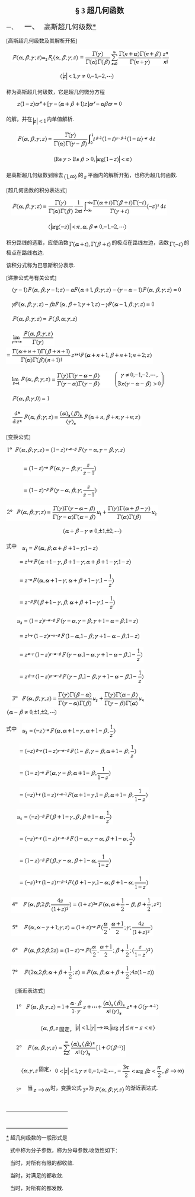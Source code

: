 <div class=Section1>
<p class=MsoNormal align=center style='text-align:center'><b><span lang=EN-US
style='font-size:15.0pt'>§</span></b><b><span lang=EN-US style='font-size:15.0pt;
font-family:宋体_GB2312'> 3 </span></b><b><span lang=ZH-CN style='font-size:15.0pt;
font-family:宋体_GB2312'>超几何函数</span></b></p>
<p class=MsoNormal style='margin-left:37.5pt;text-indent:-37.5pt'><span
lang=EN-US>一、<span style='font:7.0pt "Times New Roman"'>&nbsp;&nbsp;&nbsp;&nbsp;&nbsp;&nbsp;&nbsp;&nbsp;
</span></span><span lang=ZH-CN style='font-size:15.0pt;font-family:宋体_GB2312'>一、</span><span
lang=EN-US style='font-size:7.0pt'>&nbsp;&nbsp;&nbsp;&nbsp; </span><span
lang=ZH-CN style='font-size:14.0pt;font-family:宋体_GB2312'>高斯超几何级数</span><a
href="bword://None" name="_ftnref1" title=""><span class=MsoFootnoteReference><span
lang=EN-US style='font-size:15.0pt;font-family:宋体_GB2312'>*</span></span></a></p>
<p class=MsoNormal><span lang=EN-US style='font-family:宋体_GB2312'>[</span><span
lang=ZH-CN style='font-family:宋体_GB2312'>高斯超几何级数及其解析开拓</span><span lang=EN-US
style='font-family:宋体_GB2312'>]</span></p>
<p class=MsoNormal><span lang=EN-US style='font-family:宋体_GB2312'>&nbsp;&nbsp;&nbsp;
</span><sub><span lang=EN-US style='font-size:10.5pt;font-family:宋体_GB2312'><img
width=184 height=23 src="res/17e9d95da129bdd93c34fb6cc6aaaa52_5733_files/image002.gif"
u1:shapes="_x0000_i1025" align=absmiddle><img width=244 height=45
src="res/17e9d95da129bdd93c34fb6cc6aaaa52_5733_files/image004.gif"
u1:shapes="_x0000_i1026" align=absmiddle></span></sub></p>
<p class=MsoNormal><span lang=EN-US style='font-family:宋体_GB2312'>&nbsp;&nbsp;&nbsp;&nbsp;&nbsp;&nbsp;&nbsp;&nbsp;&nbsp;&nbsp;&nbsp;&nbsp;&nbsp;&nbsp;&nbsp;&nbsp;&nbsp; &nbsp;&nbsp;&nbsp;&nbsp;&nbsp;&nbsp;&nbsp;&nbsp;&nbsp;&nbsp;&nbsp;&nbsp;&nbsp;&nbsp;&nbsp;&nbsp;&nbsp;&nbsp;&nbsp;&nbsp;&nbsp;&nbsp;
</span><sub><span lang=EN-US style='font-size:10.5pt;font-family:宋体_GB2312'><img
width=149 height=27 src="res/17e9d95da129bdd93c34fb6cc6aaaa52_5733_files/image006.gif"
u1:shapes="_x0000_i1027"></span></sub></p>
<p class=MsoNormal><span lang=ZH-CN style='font-family:宋体_GB2312'>称为高斯超几何级数，它是超几何微分方程</span></p>
<p class=MsoNormal><span lang=EN-US style='font-family:宋体_GB2312'>&nbsp;&nbsp;&nbsp;&nbsp;&nbsp;&nbsp;&nbsp;
</span><sub><span lang=EN-US style='font-size:10.5pt;font-family:宋体_GB2312'><img
width=287 height=21 src="res/17e9d95da129bdd93c34fb6cc6aaaa52_5733_files/image008.gif"
u1:shapes="_x0000_i1028"></span></sub></p>
<p class=MsoNormal><span lang=ZH-CN style='font-family:宋体_GB2312'>的解，并在</span><sub><span
lang=EN-US style='font-size:10.5pt;font-family:宋体_GB2312'><img width=39
height=27 src="res/17e9d95da129bdd93c34fb6cc6aaaa52_5733_files/image010.gif"
u1:shapes="_x0000_i1029" align=absmiddle></span></sub><span lang=ZH-CN
style='font-family:宋体_GB2312'>内单值解析</span><span lang=EN-US style='font-family:
宋体_GB2312'>.</span></p>
<p class=MsoNormal><span lang=EN-US style='font-family:宋体_GB2312'>&nbsp;&nbsp;&nbsp;&nbsp;&nbsp;&nbsp;&nbsp;
</span><sub><span lang=EN-US style='font-size:10.5pt;font-family:宋体_GB2312'><img
width=376 height=44 src="res/17e9d95da129bdd93c34fb6cc6aaaa52_5733_files/image012.gif"
u1:shapes="_x0000_i1030"></span></sub></p>
<p class=MsoNormal><span lang=EN-US style='font-family:宋体_GB2312'>&nbsp;&nbsp;&nbsp;&nbsp;&nbsp;&nbsp;&nbsp;&nbsp;&nbsp;&nbsp;&nbsp;&nbsp;&nbsp;&nbsp;&nbsp;&nbsp;&nbsp;&nbsp;&nbsp;&nbsp;&nbsp;&nbsp;&nbsp;&nbsp;&nbsp;&nbsp;&nbsp; &nbsp;&nbsp;&nbsp;&nbsp;&nbsp;&nbsp;&nbsp;
</span><sub><span lang=EN-US style='font-size:10.5pt;font-family:宋体_GB2312'><img
width=216 height=27 src="res/17e9d95da129bdd93c34fb6cc6aaaa52_5733_files/image014.gif"
u1:shapes="_x0000_i1037"></span></sub></p>
<p class=MsoNormal><span lang=ZH-CN style='font-family:宋体_GB2312'>是高斯超几何级数到除去</span><sub><span
lang=EN-US style='font-size:10.5pt;font-family:宋体_GB2312'><img width=40
height=21 src="res/17e9d95da129bdd93c34fb6cc6aaaa52_5733_files/image016.gif"
u1:shapes="_x0000_i1038" align=absmiddle></span></sub><span lang=ZH-CN
style='font-family:宋体_GB2312'>的</span><sub><span lang=EN-US style='font-size:
10.5pt;font-family:宋体_GB2312'><img width=12 height=13
src="res/17e9d95da129bdd93c34fb6cc6aaaa52_5733_files/image018.gif"
u1:shapes="_x0000_i1039" align=absmiddle></span></sub><span lang=ZH-CN
style='font-family:宋体_GB2312'>平面内的解析开拓，也称为超几何函数</span><span lang=EN-US
style='font-family:宋体_GB2312'>.</span></p>
<p class=MsoNormal><span lang=EN-US style='font-family:宋体_GB2312'>[</span><span
lang=ZH-CN style='font-family:宋体_GB2312'>超几何函数的积分表达式</span><span lang=EN-US
style='font-family:宋体_GB2312'>]</span></p>
<p class=MsoNormal><sub><span lang=EN-US style='font-size:10.5pt;font-family:
宋体_GB2312'>&nbsp;&nbsp;&nbsp; <img width=420 height=44
src="res/17e9d95da129bdd93c34fb6cc6aaaa52_5733_files/image020.gif"
u1:shapes="_x0000_i1040"></span></sub></p>
<p class=MsoNormal><span lang=EN-US style='font-family:宋体_GB2312'>&nbsp;&nbsp;&nbsp;&nbsp;&nbsp;&nbsp;&nbsp;&nbsp;&nbsp;&nbsp;&nbsp;&nbsp;&nbsp;&nbsp;&nbsp;&nbsp;&nbsp;&nbsp;&nbsp;&nbsp;&nbsp;&nbsp;&nbsp;&nbsp;&nbsp;&nbsp;&nbsp;&nbsp;&nbsp;&nbsp;&nbsp;
</span><sub><span lang=EN-US style='font-size:10.5pt;font-family:宋体_GB2312'><img
width=215 height=27 src="res/17e9d95da129bdd93c34fb6cc6aaaa52_5733_files/image022.gif"
u1:shapes="_x0000_i1041"></span></sub></p>
<p class=MsoNormal><span lang=ZH-CN style='font-family:宋体_GB2312'>积分路线的选取，应使函数</span><sub><span
lang=EN-US style='font-size:10.5pt;font-family:宋体_GB2312'><img width=117
height=21 src="res/17e9d95da129bdd93c34fb6cc6aaaa52_5733_files/image024.gif"
u1:shapes="_x0000_i1042" align=absmiddle></span></sub><span lang=ZH-CN
style='font-family:宋体_GB2312'>的极点在路线左边，函数</span><sub><span lang=EN-US
style='font-size:10.5pt;font-family:宋体_GB2312'><img width=41 height=21
src="res/17e9d95da129bdd93c34fb6cc6aaaa52_5733_files/image026.gif"
u1:shapes="_x0000_i1043" align=absmiddle></span></sub><span lang=ZH-CN
style='font-family:宋体_GB2312'>的极点在路线右边</span><span lang=EN-US style='font-family:
宋体_GB2312'>.</span></p>
<p class=MsoNormal><span lang=ZH-CN style='font-family:宋体_GB2312'>该积分式称为巴恩斯积分表示</span><span
lang=EN-US style='font-family:宋体_GB2312'>.</span></p>
<p class=MsoNormal><span lang=EN-US style='font-family:宋体_GB2312'>[</span><span
lang=ZH-CN style='font-family:宋体_GB2312'>递推公式与有关公式</span><span lang=EN-US
style='font-family:宋体_GB2312'>]</span></p>
<p class=MsoNormal><span lang=EN-US style='font-family:宋体_GB2312'>&nbsp;&nbsp;&nbsp;
</span><sub><span lang=EN-US style='font-size:10.5pt;font-family:宋体_GB2312'><img
width=272 height=21 src="res/17e9d95da129bdd93c34fb6cc6aaaa52_5733_files/image028.gif"
u1:shapes="_x0000_i1044"><img width=189 height=21
src="res/17e9d95da129bdd93c34fb6cc6aaaa52_5733_files/image030.gif"
u1:shapes="_x0000_i1045"></span></sub></p>
<p class=MsoNormal><span lang=EN-US style='font-family:宋体_GB2312'>&nbsp;&nbsp;&nbsp;
</span><sub><span lang=EN-US style='font-size:10.5pt;font-family:宋体_GB2312'><img
width=389 height=21 src="res/17e9d95da129bdd93c34fb6cc6aaaa52_5733_files/image032.gif"
u1:shapes="_x0000_i1046"></span></sub></p>
<p class=MsoNormal><span lang=EN-US style='font-family:宋体_GB2312'>&nbsp;&nbsp;&nbsp;
</span><sub><span lang=EN-US style='font-size:10.5pt;font-family:宋体_GB2312'><img
width=181 height=21 src="res/17e9d95da129bdd93c34fb6cc6aaaa52_5733_files/image034.gif"
u1:shapes="_x0000_i1047"></span></sub></p>
<p class=MsoNormal><span lang=EN-US style='font-family:宋体_GB2312'>&nbsp;&nbsp;&nbsp;
</span><sub><span lang=EN-US style='font-size:10.5pt;font-family:宋体_GB2312'><img
width=116 height=44 src="res/17e9d95da129bdd93c34fb6cc6aaaa52_5733_files/image036.gif"
u1:shapes="_x0000_i1048"><img width=396 height=44
src="res/17e9d95da129bdd93c34fb6cc6aaaa52_5733_files/image038.gif"
u1:shapes="_x0000_i1049"></span></sub></p>
<p class=MsoNormal><span lang=EN-US style='font-family:宋体_GB2312'>&nbsp;&nbsp;&nbsp;
</span><sub><span lang=EN-US style='font-size:10.5pt;font-family:宋体_GB2312'><img
width=413 height=48 src="res/17e9d95da129bdd93c34fb6cc6aaaa52_5733_files/image040.gif"
u1:shapes="_x0000_i1050"></span></sub></p>
<p class=MsoNormal><span lang=EN-US style='font-family:宋体_GB2312'>&nbsp;&nbsp;&nbsp;
</span><sub><span lang=EN-US style='font-size:10.5pt;font-family:宋体_GB2312'><img
width=104 height=21 src="res/17e9d95da129bdd93c34fb6cc6aaaa52_5733_files/image042.gif"
u1:shapes="_x0000_i1051"></span></sub></p>
<p class=MsoNormal><span lang=EN-US style='font-family:宋体_GB2312'>&nbsp;&nbsp;&nbsp;
</span><sub><span lang=EN-US style='font-size:10.5pt;font-family:宋体_GB2312'><img
width=351 height=45 src="res/17e9d95da129bdd93c34fb6cc6aaaa52_5733_files/image044.gif"
u1:shapes="_x0000_i1052"></span></sub></p>
<p class=MsoNormal><span lang=EN-US style='font-family:宋体_GB2312'>[</span><span
lang=ZH-CN style='font-family:宋体_GB2312'>变换公式</span><span lang=EN-US
style='font-family:宋体_GB2312'>]</span></p>
<p class=MsoNormal><sub><span lang=EN-US style='font-size:10.5pt;font-family:
宋体_GB2312'><img width=324 height=23
src="res/17e9d95da129bdd93c34fb6cc6aaaa52_5733_files/image046.gif"
u1:shapes="_x0000_i1053"></span></sub></p>
<p class=MsoNormal><span lang=EN-US style='font-family:宋体_GB2312'>&nbsp;&nbsp;&nbsp;&nbsp;&nbsp;&nbsp;&nbsp;&nbsp;&nbsp;&nbsp;&nbsp;&nbsp;
</span><sub><span lang=EN-US style='font-size:10.5pt;font-family:宋体_GB2312'><img
width=200 height=41 src="res/17e9d95da129bdd93c34fb6cc6aaaa52_5733_files/image048.gif"
u1:shapes="_x0000_i1054"></span></sub></p>
<p class=MsoNormal><span lang=EN-US style='font-family:宋体_GB2312'>&nbsp;&nbsp;&nbsp;&nbsp;&nbsp;&nbsp;&nbsp;&nbsp;&nbsp;&nbsp;&nbsp;&nbsp;
</span><sub><span lang=EN-US style='font-size:10.5pt;font-family:宋体_GB2312'><img
width=201 height=41 src="res/17e9d95da129bdd93c34fb6cc6aaaa52_5733_files/image050.gif"
u1:shapes="_x0000_i1055"></span></sub></p>
<p class=MsoNormal><sub><span lang=EN-US style='font-size:10.5pt;font-family:
宋体_GB2312'><img width=409 height=44
src="res/17e9d95da129bdd93c34fb6cc6aaaa52_5733_files/image052.gif"
u1:shapes="_x0000_i1056"></span></sub></p>
<p class=MsoNormal><sub><span lang=EN-US style='font-size:10.5pt;font-family:
宋体_GB2312'>&nbsp;&nbsp;&nbsp;&nbsp;&nbsp;&nbsp;&nbsp;&nbsp;&nbsp;&nbsp;&nbsp;&nbsp;&nbsp;&nbsp;&nbsp;&nbsp;&nbsp;&nbsp;&nbsp;&nbsp;&nbsp;&nbsp;&nbsp;&nbsp;&nbsp;&nbsp;&nbsp;&nbsp;&nbsp;&nbsp;&nbsp;&nbsp;&nbsp;&nbsp;&nbsp;&nbsp;&nbsp;&nbsp;&nbsp;&nbsp;
</span></sub><span lang=EN-US style='font-family:宋体_GB2312'>&nbsp;&nbsp;</span><sub><span
lang=EN-US style='font-size:10.5pt;font-family:宋体_GB2312'><img width=163
height=21 src="res/17e9d95da129bdd93c34fb6cc6aaaa52_5733_files/image054.gif"
u1:shapes="_x0000_i1057"></span></sub></p>
<p class=MsoNormal><span lang=ZH-CN style='font-family:宋体_GB2312'>式中</span><span
lang=EN-US style='font-family:宋体_GB2312'>&nbsp;&nbsp;&nbsp; </span><sub><span
lang=EN-US style='font-size:10.5pt;font-family:宋体_GB2312'><img width=208
height=23 src="res/17e9d95da129bdd93c34fb6cc6aaaa52_5733_files/image056.gif"
u1:shapes="_x0000_i1058" align=absmiddle></span></sub></p>
<p class=MsoNormal><span lang=EN-US style='font-family:宋体_GB2312'>&nbsp;&nbsp;&nbsp;&nbsp;&nbsp;&nbsp;&nbsp;&nbsp;&nbsp;
</span><sub><span lang=EN-US style='font-size:10.5pt;font-family:宋体_GB2312'><img
width=305 height=23 src="res/17e9d95da129bdd93c34fb6cc6aaaa52_5733_files/image058.gif"
u1:shapes="_x0000_i1059"></span></sub></p>
<p class=MsoNormal><span lang=EN-US style='font-family:宋体_GB2312'>&nbsp;&nbsp;&nbsp;&nbsp;&nbsp;&nbsp;&nbsp;&nbsp;&nbsp;
</span><sub><span lang=EN-US style='font-size:10.5pt;font-family:宋体_GB2312'><img
width=259 height=41 src="res/17e9d95da129bdd93c34fb6cc6aaaa52_5733_files/image060.gif"
u1:shapes="_x0000_i1060"></span></sub></p>
<p class=MsoNormal><span lang=EN-US style='font-family:宋体_GB2312'>&nbsp;&nbsp;&nbsp;&nbsp;&nbsp;&nbsp;&nbsp;&nbsp;&nbsp;
</span><sub><span lang=EN-US style='font-size:10.5pt;font-family:宋体_GB2312'><img
width=263 height=41 src="res/17e9d95da129bdd93c34fb6cc6aaaa52_5733_files/image062.gif"
u1:shapes="_x0000_i1061"></span></sub></p>
<p class=MsoNormal><span lang=EN-US style='font-family:宋体_GB2312'>&nbsp;&nbsp;&nbsp;&nbsp;&nbsp;&nbsp;&nbsp;
</span><sub><span lang=EN-US style='font-size:10.5pt;font-family:宋体_GB2312'><img
width=331 height=23 src="res/17e9d95da129bdd93c34fb6cc6aaaa52_5733_files/image064.gif"
u1:shapes="_x0000_i1062"></span></sub></p>
<p class=MsoNormal><span lang=EN-US style='font-family:宋体_GB2312'>&nbsp;&nbsp;&nbsp;&nbsp;&nbsp;&nbsp;&nbsp;&nbsp;&nbsp;
</span><sub><span lang=EN-US style='font-size:10.5pt;font-family:宋体_GB2312'><img
width=328 height=23 src="res/17e9d95da129bdd93c34fb6cc6aaaa52_5733_files/image066.gif"
u1:shapes="_x0000_i1063"></span></sub></p>
<p class=MsoNormal><span lang=EN-US style='font-family:宋体_GB2312'>&nbsp;&nbsp;&nbsp;&nbsp;&nbsp;&nbsp;&nbsp;&nbsp;&nbsp;
</span><sub><span lang=EN-US style='font-size:10.5pt;font-family:宋体_GB2312'><img
width=336 height=41 src="res/17e9d95da129bdd93c34fb6cc6aaaa52_5733_files/image068.gif"
u1:shapes="_x0000_i1064"></span></sub></p>
<p class=MsoNormal><span lang=EN-US style='font-family:宋体_GB2312'>&nbsp;&nbsp;&nbsp;&nbsp;&nbsp;&nbsp;&nbsp;&nbsp;&nbsp;
</span><sub><span lang=EN-US style='font-size:10.5pt;font-family:宋体_GB2312'><img
width=339 height=41 src="res/17e9d95da129bdd93c34fb6cc6aaaa52_5733_files/image070.gif"
u1:shapes="_x0000_i1065"></span></sub></p>
<p class=MsoNormal><span lang=EN-US style='font-family:宋体_GB2312'>&nbsp;&nbsp;&nbsp;
</span><sub><span lang=EN-US style='font-size:10.5pt;font-family:宋体_GB2312'><img
width=361 height=44 src="res/17e9d95da129bdd93c34fb6cc6aaaa52_5733_files/image072.gif"
u1:shapes="_x0000_i1066"></span></sub><span lang=EN-US style='font-family:宋体_GB2312'>&nbsp;&nbsp;&nbsp;&nbsp;</span><sub><span
lang=EN-US style='font-size:10.5pt;font-family:宋体_GB2312'><img width=139
height=21 src="res/17e9d95da129bdd93c34fb6cc6aaaa52_5733_files/image074.gif"
u1:shapes="_x0000_i1067"></span></sub></p>
<p class=MsoNormal><span lang=ZH-CN style='font-family:宋体_GB2312'>式中</span><span
lang=EN-US style='font-family:宋体_GB2312'>&nbsp;&nbsp;&nbsp; </span><sub><span
lang=EN-US style='font-size:10.5pt;font-family:宋体_GB2312'><img width=256
height=41 src="res/17e9d95da129bdd93c34fb6cc6aaaa52_5733_files/image076.gif"
u1:shapes="_x0000_i1068" align=absmiddle></span></sub></p>
<p class=MsoNormal><span lang=EN-US style='font-family:宋体_GB2312'>&nbsp;&nbsp;&nbsp;&nbsp;&nbsp;&nbsp;&nbsp;&nbsp;&nbsp;
</span><sub><span lang=EN-US style='font-size:10.5pt;font-family:宋体_GB2312'><img
width=319 height=41 src="res/17e9d95da129bdd93c34fb6cc6aaaa52_5733_files/image078.gif"
u1:shapes="_x0000_i1069"></span></sub></p>
<p class=MsoNormal><span lang=EN-US style='font-family:宋体_GB2312'>&nbsp;&nbsp;&nbsp;&nbsp;&nbsp;&nbsp;&nbsp;&nbsp;&nbsp;
</span><sub><span lang=EN-US style='font-size:10.5pt;font-family:宋体_GB2312'><img
width=251 height=41 src="res/17e9d95da129bdd93c34fb6cc6aaaa52_5733_files/image080.gif"
u1:shapes="_x0000_i1070"></span></sub></p>
<p class=MsoNormal><span lang=EN-US style='font-family:宋体_GB2312'>&nbsp;&nbsp;&nbsp;&nbsp;&nbsp;&nbsp;&nbsp;&nbsp;&nbsp;
</span><sub><span lang=EN-US style='font-size:10.5pt;font-family:宋体_GB2312'><img
width=351 height=41 src="res/17e9d95da129bdd93c34fb6cc6aaaa52_5733_files/image082.gif"
u1:shapes="_x0000_i1071"></span></sub></p>
<p class=MsoNormal><span lang=EN-US style='font-family:宋体_GB2312'>&nbsp;&nbsp;&nbsp;&nbsp;&nbsp;&nbsp;&nbsp;
</span><sub><span lang=EN-US style='font-size:10.5pt;font-family:宋体_GB2312'><img
width=260 height=41 src="res/17e9d95da129bdd93c34fb6cc6aaaa52_5733_files/image084.gif"
u1:shapes="_x0000_i1072"></span></sub></p>
<p class=MsoNormal><span lang=EN-US style='font-family:宋体_GB2312'>&nbsp;&nbsp;&nbsp;&nbsp;&nbsp;&nbsp;&nbsp;&nbsp;&nbsp;
</span><sub><span lang=EN-US style='font-size:10.5pt;font-family:宋体_GB2312'><img
width=316 height=41 src="res/17e9d95da129bdd93c34fb6cc6aaaa52_5733_files/image086.gif"
u1:shapes="_x0000_i1073"></span></sub></p>
<p class=MsoNormal><span lang=EN-US style='font-family:宋体_GB2312'>&nbsp;&nbsp;&nbsp;&nbsp;&nbsp;&nbsp;&nbsp;&nbsp;&nbsp;
</span><sub><span lang=EN-US style='font-size:10.5pt;font-family:宋体_GB2312'><img
width=251 height=41 src="res/17e9d95da129bdd93c34fb6cc6aaaa52_5733_files/image088.gif"
u1:shapes="_x0000_i1074"></span></sub></p>
<p class=MsoNormal><span lang=EN-US style='font-family:宋体_GB2312'>&nbsp;&nbsp;&nbsp;&nbsp;&nbsp;&nbsp;&nbsp;&nbsp;&nbsp;
</span><sub><span lang=EN-US style='font-size:10.5pt;font-family:宋体_GB2312'><img
width=351 height=41 src="res/17e9d95da129bdd93c34fb6cc6aaaa52_5733_files/image090.gif"
u1:shapes="_x0000_i1075"></span></sub></p>
<p class=MsoNormal><span lang=EN-US style='font-family:宋体_GB2312'>&nbsp;&nbsp;&nbsp;
</span><sub><span lang=EN-US style='font-size:10.5pt;font-family:宋体_GB2312'><img
width=408 height=44 src="res/17e9d95da129bdd93c34fb6cc6aaaa52_5733_files/image092.gif"
u1:shapes="_x0000_i1076"></span></sub></p>
<p class=MsoNormal><span lang=EN-US style='font-family:宋体_GB2312'>&nbsp;&nbsp;&nbsp;
</span><sub><span lang=EN-US style='font-size:10.5pt;font-family:宋体_GB2312'><img
width=384 height=44 src="res/17e9d95da129bdd93c34fb6cc6aaaa52_5733_files/image094.gif"
u1:shapes="_x0000_i1077"></span></sub></p>
<p class=MsoNormal><span lang=EN-US style='font-family:宋体_GB2312'>&nbsp;&nbsp;&nbsp;
</span><sub><span lang=EN-US style='font-size:10.5pt;font-family:宋体_GB2312'><img
width=385 height=41 src="res/17e9d95da129bdd93c34fb6cc6aaaa52_5733_files/image096.gif"
u1:shapes="_x0000_i1078"></span></sub></p>
<p class=MsoNormal><span lang=EN-US style='font-family:宋体_GB2312'>&nbsp;&nbsp;&nbsp;
</span><sub><span lang=EN-US style='font-size:10.5pt;font-family:宋体_GB2312'><img
width=389 height=41 src="res/17e9d95da129bdd93c34fb6cc6aaaa52_5733_files/image098.gif"
u1:shapes="_x0000_i1079"></span></sub></p>
<p class=MsoNormal><span lang=EN-US style='font-family:宋体_GB2312'>&nbsp;&nbsp;&nbsp;&nbsp;&nbsp;&nbsp;
[</span><span lang=ZH-CN style='font-family:宋体_GB2312'>渐近表达式</span><span
lang=EN-US style='font-family:宋体_GB2312'>]</span></p>
<p class=MsoNormal><span lang=EN-US style='font-family:宋体_GB2312'>&nbsp;&nbsp;&nbsp;&nbsp;&nbsp;&nbsp;
</span><sub><span lang=EN-US style='font-size:10.5pt;font-family:宋体_GB2312'><img
width=388 height=45 src="res/17e9d95da129bdd93c34fb6cc6aaaa52_5733_files/image100.gif"
u1:shapes="_x0000_i1080"></span></sub></p>
<p class=MsoNormal><span lang=EN-US style='font-family:宋体_GB2312'>&nbsp;&nbsp;&nbsp;&nbsp;&nbsp;&nbsp;&nbsp;&nbsp;&nbsp;&nbsp;&nbsp;&nbsp;&nbsp;&nbsp;&nbsp;&nbsp;&nbsp;&nbsp;&nbsp;&nbsp;&nbsp;&nbsp;&nbsp;&nbsp;&nbsp;
</span><sub><span lang=EN-US style='font-size:10.5pt;font-family:宋体_GB2312'><img
width=52 height=21 src="res/17e9d95da129bdd93c34fb6cc6aaaa52_5733_files/image102.gif"
u1:shapes="_x0000_i1081"></span></sub><span lang=ZH-CN style='font-family:宋体_GB2312'>固定，</span><sub><span
lang=EN-US style='font-size:10.5pt;font-family:宋体_GB2312'><img width=219
height=27 src="res/17e9d95da129bdd93c34fb6cc6aaaa52_5733_files/image104.gif"
u1:shapes="_x0000_i1082"></span></sub></p>
<p class=MsoNormal><span lang=EN-US style='font-family:宋体_GB2312'>&nbsp;&nbsp;&nbsp;&nbsp;&nbsp;&nbsp;
</span><sub><span lang=EN-US style='font-size:10.5pt;font-family:宋体_GB2312'><img
width=299 height=47 src="res/17e9d95da129bdd93c34fb6cc6aaaa52_5733_files/image106.gif"
u1:shapes="_x0000_i1083"></span></sub></p>
<p class=MsoNormal><span lang=EN-US style='font-family:宋体_GB2312'>&nbsp;&nbsp;&nbsp;&nbsp;&nbsp;&nbsp;&nbsp;&nbsp;&nbsp;&nbsp;
</span><sub><span lang=EN-US style='font-size:10.5pt;font-family:宋体_GB2312'><img
width=49 height=21 src="res/17e9d95da129bdd93c34fb6cc6aaaa52_5733_files/image108.gif"
u1:shapes="_x0000_i1084" align=absmiddle></span></sub><span lang=ZH-CN
style='font-family:宋体_GB2312'>固定，</span><sub><span lang=EN-US style='font-size:
10.5pt;font-family:宋体_GB2312'><img width=169 height=27
src="res/17e9d95da129bdd93c34fb6cc6aaaa52_5733_files/image110.gif"
u1:shapes="_x0000_i1085" align=absmiddle><img width=184 height=41
src="res/17e9d95da129bdd93c34fb6cc6aaaa52_5733_files/image112.gif"
u1:shapes="_x0000_i1086" align=absmiddle></span></sub></p>
<p class=MsoNormal><span lang=EN-US style='font-family:宋体_GB2312'>&nbsp;&nbsp;&nbsp;&nbsp;&nbsp;&nbsp;
</span><sub><span lang=EN-US style='font-size:10.5pt;font-family:宋体_GB2312'><img
width=33 height=18 src="res/17e9d95da129bdd93c34fb6cc6aaaa52_5733_files/image114.gif"
u1:shapes="_x0000_i1087" align=absmiddle></span></sub><span lang=ZH-CN
style='font-family:宋体_GB2312'>当</span><sub><span lang=EN-US style='font-size:
10.5pt;font-family:宋体_GB2312'><img width=48 height=16
src="res/17e9d95da129bdd93c34fb6cc6aaaa52_5733_files/image116.gif"
u1:shapes="_x0000_i1088" align=absmiddle></span></sub><span lang=ZH-CN
style='font-family:宋体_GB2312'>时，变换公式</span><sub><span lang=EN-US
style='font-size:10.5pt;font-family:宋体_GB2312'><img width=19 height=19
src="res/17e9d95da129bdd93c34fb6cc6aaaa52_5733_files/image118.gif"
u1:shapes="_x0000_i1089" align=absmiddle></span></sub><span lang=ZH-CN
style='font-family:宋体_GB2312'>为</span><sub><span lang=EN-US style='font-size:
10.5pt;font-family:宋体_GB2312'><img width=85 height=21
src="res/17e9d95da129bdd93c34fb6cc6aaaa52_5733_files/image120.gif"
u1:shapes="_x0000_i1090" align=absmiddle></span></sub><span lang=ZH-CN
style='font-family:宋体_GB2312'>的渐近表达式</span><span lang=EN-US style='font-family:
宋体_GB2312'>.</span></p>
<div>
<p class=MsoNormal align=left style='margin:0mm;margin-bottom:.0001pt;
text-align:left'><span lang=EN-US style='font-family:宋体'><br clear=all>
</span></p>
<div class=MsoNormal align=left style='margin:0mm;margin-bottom:.0001pt;
text-align:left'><span lang=EN-US style='font-family:宋体'>
<hr size=1 width="33%" align=left>
</span></div>
</div>
</div>
<div><br clear=all>
<hr align=left size=1 width="33%">
<div id=ftn1>
<p class=MsoNormal><a href="#None" name="_ftn1" title=""><span
class=MsoFootnoteReference><span lang=EN-US>*</span></span></a><span
lang=EN-US> </span><span lang=ZH-CN style='font-size:10.5pt;font-family:宋体_GB2312'>超几何级数的一般形式是</span></p>
<p class=MsoNormal><span lang=EN-US style='font-size:10.5pt;font-family:宋体_GB2312'>&nbsp;&nbsp;
</span><span lang=ZH-CN style='font-size:10.5pt;font-family:宋体_GB2312'>式中称为分子参数，称为分母参数</span><span
lang=EN-US style='font-size:10.5pt;font-family:宋体_GB2312'>.</span><span
lang=ZH-CN style='font-size:10.5pt;font-family:宋体_GB2312'>收敛性如下：</span></p>
<p class=MsoNormal><span lang=EN-US style='font-size:10.5pt;font-family:宋体_GB2312'>&nbsp;&nbsp;
</span><span lang=ZH-CN style='font-size:10.5pt;font-family:宋体_GB2312'>当时，对所有有限的都收敛</span><span
lang=EN-US style='font-size:10.5pt;font-family:宋体_GB2312'>.</span></p>
<p class=MsoNormal><span lang=EN-US style='font-size:10.5pt;font-family:宋体_GB2312'>&nbsp;&nbsp;
</span><span lang=ZH-CN style='font-size:10.5pt;font-family:宋体_GB2312'>当时，对满足的都收敛</span><span
lang=EN-US style='font-size:10.5pt;font-family:宋体_GB2312'>.</span></p>
<p class=MsoFootnoteText><span lang=EN-US style='font-size:10.5pt;font-family:
宋体_GB2312'>&nbsp;&nbsp; </span><span lang=ZH-CN style='font-size:10.5pt;
font-family:宋体_GB2312'>当时，对所有的都发散</span><span lang=EN-US style='font-size:10.5pt;
font-family:宋体_GB2312'>.</span></p>
</div>
</div>